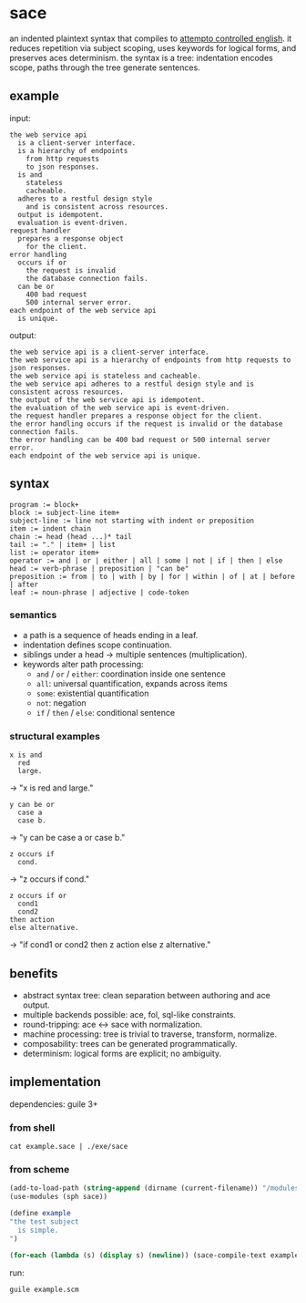 # sace
an indented plaintext syntax that compiles to [attempto controlled english](https://en.wikipedia.org/wiki/Attempto_Controlled_English).
it reduces repetition via subject scoping, uses keywords for logical forms, and preserves aces determinism.
the syntax is a tree: indentation encodes scope, paths through the tree generate sentences.

## example
input:
```
the web service api
  is a client-server interface.
  is a hierarchy of endpoints
    from http requests
    to json responses.
  is and
    stateless
    cacheable.
  adheres to a restful design style
    and is consistent across resources.
  output is idempotent.
  evaluation is event-driven.
request handler
  prepares a response object
    for the client.
error handling
  occurs if or
    the request is invalid
    the database connection fails.
  can be or
    400 bad request
    500 internal server error.
each endpoint of the web service api
  is unique.
```
output:
```
the web service api is a client-server interface.
the web service api is a hierarchy of endpoints from http requests to json responses.
the web service api is stateless and cacheable.
the web service api adheres to a restful design style and is consistent across resources.
the output of the web service api is idempotent.
the evaluation of the web service api is event-driven.
the request handler prepares a response object for the client.
the error handling occurs if the request is invalid or the database connection fails.
the error handling can be 400 bad request or 500 internal server error.
each endpoint of the web service api is unique.
```

## syntax
```
program := block+
block := subject-line item+
subject-line := line not starting with indent or preposition
item := indent chain
chain := head (head ...)* tail
tail := "." | item+ | list
list := operator item+
operator := and | or | either | all | some | not | if | then | else
head := verb-phrase | preposition | "can be"
preposition := from | to | with | by | for | within | of | at | before | after
leaf := noun-phrase | adjective | code-token
```

### semantics
* a path is a sequence of heads ending in a leaf.
* indentation defines scope continuation.
* siblings under a head -> multiple sentences (multiplication).
* keywords alter path processing:
  * `and` / `or` / `either`: coordination inside one sentence
  * `all`: universal quantification, expands across items
  * `some`: existential quantification
  * `not`: negation
  * `if` / `then` / `else`: conditional sentence

### structural examples
```
x is and
  red
  large.
```
-> "x is red and large."
```
y can be or
  case a
  case b.
```
-> "y can be case a or case b."
```
z occurs if
  cond.
```
-> "z occurs if cond."
```
z occurs if or
  cond1
  cond2
then action
else alternative.
```
-> "if cond1 or cond2 then z action else z alternative."

## benefits
* abstract syntax tree: clean separation between authoring and ace output.
* multiple backends possible: ace, fol, sql-like constraints.
* round-tripping: ace ↔ sace with normalization.
* machine processing: tree is trivial to traverse, transform, normalize.
* composability: trees can be generated programmatically.
* determinism: logical forms are explicit; no ambiguity.

## implementation
dependencies: guile 3+

### from shell
~~~
cat example.sace | ./exe/sace
~~~

### from scheme
```scheme
(add-to-load-path (string-append (dirname (current-filename)) "/modules"))
(use-modules (sph sace))

(define example
"the test subject
  is simple.
")

(for-each (lambda (s) (display s) (newline)) (sace-compile-text example))
```

run:
```
guile example.scm
```